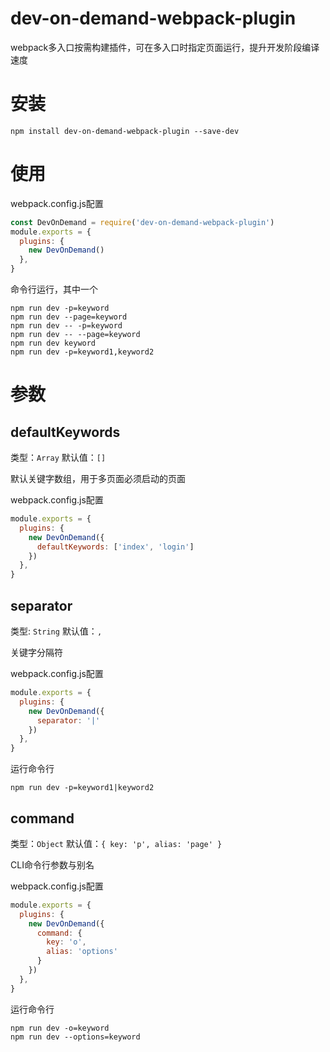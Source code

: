 # dev-on-demand-webpack-plugin

webpack多入口按需构建插件，可在多入口时指定页面运行，提升开发阶段编译速度

# 安装

```shell
npm install dev-on-demand-webpack-plugin --save-dev
```

# 使用

webpack.config.js配置

```js
const DevOnDemand = require('dev-on-demand-webpack-plugin')
module.exports = {
  plugins: {
    new DevOnDemand()
  },
}
```

命令行运行，其中一个

```shell
npm run dev -p=keyword
npm run dev --page=keyword
npm run dev -- -p=keyword
npm run dev -- --page=keyword
npm run dev keyword
npm run dev -p=keyword1,keyword2
```

# 参数

## defaultKeywords

类型：`Array` 默认值：`[]`

默认关键字数组，用于多页面必须启动的页面

webpack.config.js配置
```js
module.exports = {
  plugins: {
    new DevOnDemand({
      defaultKeywords: ['index', 'login']
    })
  },
}
```

## separator
类型: `String` 默认值：`,`

关键字分隔符

webpack.config.js配置
```js
module.exports = {
  plugins: {
    new DevOnDemand({
      separator: '|'
    })
  },
}
```

运行命令行
```shell
npm run dev -p=keyword1|keyword2
```

## command

类型：`Object` 默认值：`{ key: 'p', alias: 'page' }`

CLI命令行参数与别名

webpack.config.js配置
```js
module.exports = {
  plugins: {
    new DevOnDemand({
      command: {
        key: 'o',
        alias: 'options'
      }
    })
  },
}
```

运行命令行
```shell
npm run dev -o=keyword
npm run dev --options=keyword
```
